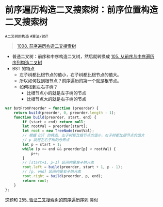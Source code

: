 
# 前序遍历构造二叉搜索树：前序位置构造二叉搜索树

`#二叉树的构造` `#算法/BST` 


>  [1008. 前序遍历构造二叉搜索树](https://leetcode.cn/problems/construct-binary-search-tree-from-preorder-traversal/)

- 普通二叉树：前序和中序构造二叉树，然后就转换成 [105.  从前序与中序遍历序列构造二叉树](/post/SfWztX5O.html)
- BST 的特点
	- 左子树都比根节点的值小，右子树都比根节点的值大。
	- 所以如何找到根节点？前序遍历的第一个就是根节点。
	- 如何找到左右子树？
		- 比根节点小的就是左子树的节点
		- 比根节点大的就是右子树的节点

```javascript
var bstFromPreorder = function (preorder) {
    return build(preorder, 0, preorder.length - 1);
    function build(preorder, start, end) {
        if (start > end) return null;
        let rootVal = preorder[start];
        let root = new TreeNode(rootVal);
        // 根据 BST 的特点，左子树都比根节点的值小，右子树都比根节点的值大
        // p 就是左右子树的分界点
        let p = start + 1;
        while (p <= end && preorder[p] < rootVal) {
            p++;
        }
        // [start+1, p-1] 区间内是左子树元素
        root.left = build(preorder, start + 1, p - 1);
        // [p, end] 区间内是右子树元素
        root.right = build(preorder, p, end);
        return root;
    }
};
```

这题和 [255. 验证二叉搜索树的前序遍历序列](/post/3vL0TKgJ.html) 类似






